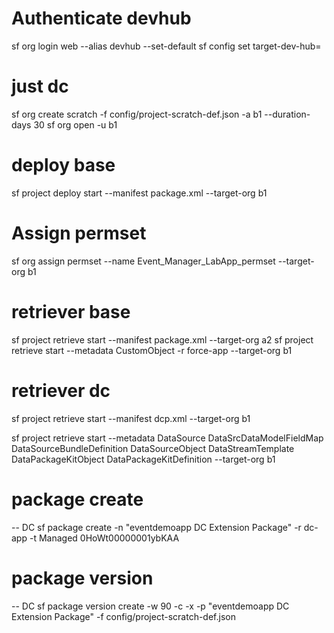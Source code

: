 

# Authenticate devhub
sf org login web --alias devhub --set-default
sf config set target-dev-hub=

# just dc
sf org create scratch -f config/project-scratch-def.json -a b1 --duration-days 30 
sf org open -u b1

# deploy base 
sf project deploy start --manifest package.xml --target-org b1

# Assign permset
sf org assign permset --name Event_Manager_LabApp_permset --target-org b1

# retriever base 
sf project retrieve start --manifest package.xml --target-org a2
sf project retrieve start --metadata CustomObject -r force-app --target-org b1

# retriever dc 
sf project retrieve start --manifest dcp.xml --target-org b1

sf project retrieve start --metadata DataSource DataSrcDataModelFieldMap DataSourceBundleDefinition DataSourceObject DataStreamTemplate DataPackageKitObject 
DataPackageKitDefinition --target-org b1


# package create
-- DC
sf package create -n "eventdemoapp DC Extension Package" -r dc-app -t Managed
0HoWt00000001ybKAA

# package version
-- DC
sf package version create -w 90 -c -x -p "eventdemoapp DC Extension Package" -f config/project-scratch-def.json 

